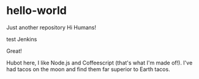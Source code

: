 # hello-world
Just another repository
Hi Humans!

test Jenkins

Great!

Hubot here, I like Node.js and Coffeescript (that's what I'm made of!).
I've had tacos on the moon and find them far superior to Earth tacos.
